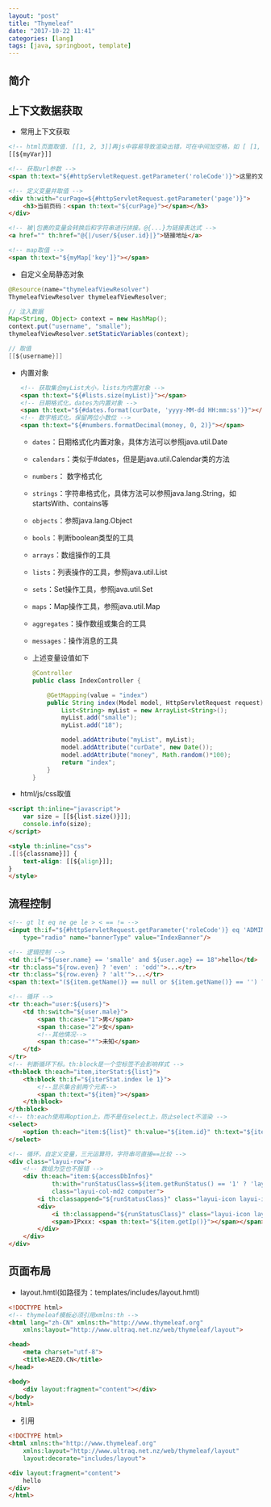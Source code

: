 ```yaml
---
layout: "post"
title: "Thymeleaf"
date: "2017-10-22 11:41"
categories: [lang]
tags: [java, springboot, template]
---
```


## 简介

## 上下文数据获取

- 常用上下文获取

```html
<!-- html页面取值. [[1, 2, 3]]再js中容易导致渲染出错，可在中间加空格，如 [ [1, 2, 3] ] -->
[[${myVar}]]

<!-- 获取url参数 -->
<span th:text="${#httpServletRequest.getParameter('roleCode')}">这里的文字会被替换</span>

<!-- 定义变量并取值 -->
<div th:with="curPage=${#httpServletRequest.getParameter('page')}">
    <h3>当前页码：<span th:text="${curPage}"></span></h3>
</div>

<!-- 被|包裹的变量会转换后和字符串进行拼接。@{...}为链接表达式 -->
<a href="" th:href="@{|/user/${user.id}|}">链接地址</a> 

<!-- map取值 -->
<span th:text="${myMap['key']}"></span>
```
- 自定义全局静态对象

```java
@Resource(name="thymeleafViewResolver")
ThymeleafViewResolver thymeleafViewResolver;

// 注入数据
Map<String, Object> context = new HashMap();
context.put("username", "smalle");
thymeleafViewResolver.setStaticVariables(context);

// 取值
[[${username}]]
```

- 内置对象

    ```html
    <!-- 获取集合myList大小，lists为内置对象 -->
    <span th:text="${#lists.size(myList)}"></span>
    <!-- 日期格式化，dates为内置对象 -->
    <span th:text="${#dates.format(curDate, 'yyyy-MM-dd HH:mm:ss')}"></span>
    <!-- 数字格式化，保留两位小数位 -->
    <span th:text="${#numbers.formatDecimal(money, 0, 2)}"></span>
    ```
    - `dates`：日期格式化内置对象，具体方法可以参照java.util.Date
    - `calendars`：类似于#dates，但是是java.util.Calendar类的方法
    - `numbers`： 数字格式化
    - `strings`：字符串格式化，具体方法可以参照java.lang.String，如startsWith、contains等
    - `objects`：参照java.lang.Object
    - `bools`：判断boolean类型的工具
    - `arrays`：数组操作的工具
    - `lists`：列表操作的工具，参照java.util.List
    - `sets`：Set操作工具，参照java.util.Set
    - `maps`：Map操作工具，参照java.util.Map
    - `aggregates`：操作数组或集合的工具
    - `messages`：操作消息的工具
    - 上述变量设值如下

        ```java
        @Controller
        public class IndexController {

            @GetMapping(value = "index")
            public String index(Model model, HttpServletRequest request) {
                List<String> myList = new ArrayList<String>();
                myList.add("smalle");
                myList.add("18");

                model.addAttribute("myList", myList);
                model.addAttribute("curDate", new Date());
                model.addAttribute("money", Math.random()*100);
                return "index";
            }
        }
        ```
- html/js/css取值

```html
<script th:inline="javascript">
    var size = [[${list.size()}]];
    console.info(size);
</script>

<style th:inline="css">
.[[${classname}]] {
    text-align: [[${align}]];
}
</style>
```

## 流程控制

```html
<!-- gt lt eq ne ge le > < == != -->
<input th:if="${#httpServletRequest.getParameter('roleCode')} eq 'ADMIN'" 
    type="radio" name="bannerType" value="IndexBanner"/>

<!-- 逻辑控制 -->
<td th:if="${user.name} == 'smalle' and ${user.age} == 18">hello</td>
<tr th:class="${row.even} ? 'even' : 'odd'">...</tr>
<tr th:class="${row.even} ? 'alt'">...</tr>
<span th:text="(${item.getName()} == null or ${item.getName()} == '') ? ${item.getIp()} : ${item.getName()}"></span>

<!-- 循环 -->
<tr th:each="user:${users}">
    <td th:switch="${user.male}">
        <span th:case="1">男</span>
        <span th:case="2">女</span>
        <!--其他情况-->
        <span th:case="*">未知</span>
    </td>
</tr>
<!-- 判断循环下标。th:block是一个空标签不会影响样式 -->
<th:block th:each="item,iterStat:${list}">
    <th:block th:if="${iterStat.index le 1}">
        <!--显示集合前两个元素-->
        <span th:text="${item}"></span>
    </th:block>
</th:block>
<!-- th:each使用再option上，而不是在select上，防止select不渲染 -->
<select>
    <option th:each="item:${list}" th:value="${item.id}" th:text="${item.name}"></option>
</select>

<!-- 循环，自定义变量，三元运算符，字符串可直接==比较 -->
<div class="layui-row">
    <!-- 数组为空也不报错 -->
    <div th:each="item:${accessDbInfos}"
            th:with="runStatusClass=${item.getRunStatus() == '1' ? 'layui-green' : (item.getRunStatus() == '2' ? 'layui-orange' : 'layui-red')}"
            class="layui-col-md2 computer">
        <i th:classappend="${runStatusClass}" class="layui-icon layui-icon-chart-screen"></i>
        <div>
            <i th:classappend="${runStatusClass}" class="layui-icon layui-icon-circle-dot"></i>
            <span>IPxxx: <span th:text="${item.getIp()}"></span></span>
        </div>
    </div>
</div>
```

## 页面布局

- layout.hmtl(如路径为：templates/includes/layout.hmtl)

```html
<!DOCTYPE html>
<!-- thymeleaf模板必须引用xmlns:th -->
<html lang="zh-CN" xmlns:th="http://www.thymeleaf.org"
    xmlns:layout="http://www.ultraq.net.nz/web/thymeleaf/layout">

<head>
    <meta charset="utf-8">
    <title>AEZO.CN</title>
</head>

<body>
    <div layout:fragment="content"></div>
</body>
</html>
```
- 引用

```html
<!DOCTYPE html>
<html xmlns:th="http://www.thymeleaf.org"
    xmlns:layout="http://www.ultraq.net.nz/web/thymeleaf/layout"
    layout:decorate="includes/layout">

<div layout:fragment="content">
    hello
</div>
</html>
```
